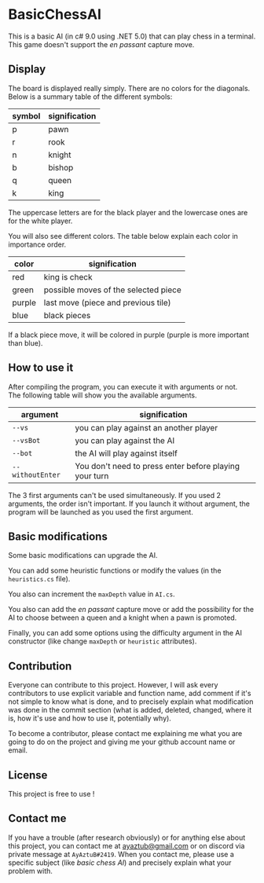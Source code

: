 # BasicChessAI
This is a basic AI (in c# 9.0 using .NET 5.0) that can play chess in a terminal.\
This game doesn't support the _en passant_ capture move.
## Display
The board is displayed really simply. There are no colors for the diagonals.\
Below is a summary table of the different symbols:

|symbol|signification|
|------|-------------|
|p|pawn|
|r|rook|
|n|knight|
|b|bishop|
|q|queen|
|k|king|

The uppercase letters are for the black player and the lowercase ones are for the white player.

You will also see different colors. The table below explain each color in importance order.

|color|signification|
|-----|-------------|
|red|king is check|
|green|possible moves of the selected piece|
|purple|last move (piece and previous tile)|
|blue|black pieces|

If a black piece move, it will be colored in purple (purple is more important than blue).

## How to use it

After compiling the program, you can execute it with arguments or not.\
The following table will show you the available arguments.

|argument|signification|
|--------|-------------|
|`--vs`|you can play against an another player|
|`--vsBot`|you can play against the AI|
|`--bot`|the AI will play against itself|
|`--withoutEnter`|You don't need to press enter before playing your turn|

The 3 first arguments can't be used simultaneously. If you used 2 arguments, the order isn't important. If you launch it without argument, the program will be launched as you used the first argument.


## Basic modifications

Some basic modifications can upgrade the AI.

You can add some heuristic functions or modify the values (in the `heuristics.cs` file).

You also can increment the `maxDepth` value in `AI.cs`.

You also can add the _en passant_ capture move or add the possibility for the AI to choose between a queen and a knight when a pawn is promoted.

Finally, you can add some options using the difficulty argument in the AI constructor (like change `maxDepth` or `heuristic` attributes).

## Contribution

Everyone can contribute to this project. However, I will ask every contributors to use explicit variable and function name, add comment if it's not simple to know what is done, and to precisely explain what modification was done in the commit section (what is added, deleted, changed, where it is, how it's use and how to use it, potentially why).

To become a contributor, please contact me explaining me what you are going to do on the project and giving me your github account name or email.

## License

This project is free to use !

## Contact me

If you have a trouble (after research obviously) or for anything else about this project, you can contact me at ayaztub@gmail.com or on discord via private message at `AyAztuB#2419`. When you contact me, please use a specific subject (like _basic chess AI_) and precisely explain what your problem with.
